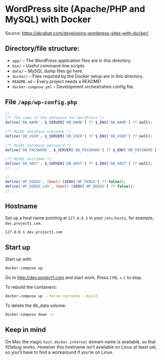# WordPress site (Apache/PHP and MySQL) with Docker

Source: https://akrabat.com/developing-wordpress-sites-with-docker/

## Directory/file structure:

* `app/` – The WordPress application files are in this directory.
* `bin/` – Useful command-line scripts
* `data/` – MySQL dump files go here.
* `docker/` – Files required by the Docker setup are in this directory.
* `README.md` – Every project needs a README!
* `docker-compose.yml` – Development orchestration config file.

## File `/app/wp-config.php`

```php
// ...
/** The name of the database for WordPress */
define('DB_NAME', $_SERVER['DB_NAME'] ?? $_ENV['DB_NAME'] ?? null);
 
/** MySQL database username */
define('DB_USER', $_SERVER['DB_USER'] ?? $_ENV['DB_USER'] ?? null);
 
/** MySQL database password */
define('DB_PASSWORD', $_SERVER['DB_PASSWORD'] ?? $_ENV['DB_PASSWORD'] ?? null);
 
/** MySQL hostname */
define('DB_HOST', $_SERVER['DB_HOST'] ?? $_ENV['DB_HOST'] ?? null);
// ...
```

```php
// ...
define('WP_DEBUG', (bool) ($ENV['WP_DEBUG'] ?? false));
define('WP_DEBUG_LOG', (bool) ($ENV['WP_DEBUG'] ?? false));
// ...
```

## Hostname

Set up a host name pointing at `127.0.0.1` in your `/etc/hosts`, for example, `dev.project1.com`.

```
127.0.0.1 dev.project1.com
```

## Start up

Start up with:

```bash
docker-compose up
```

Go to http://dev.project1.com and start work. Press `CTRL` + `C` to stop.

To rebuild the containers:

```bash
docker-compose up --force-recreate --build
```

To delete the db_data volume:

```bash
docker-compose down -v
```

## Keep in mind

On Mac the magic `host.docker.internal` domain name is available, so that XDebug works. However this hostname isn’t available on Linux at least yet, so you’ll have to find a workaround if you’re on Linux.
